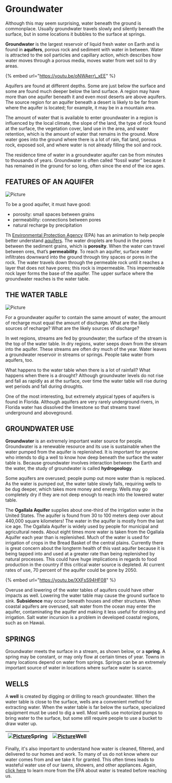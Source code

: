 # Groundwater

Although this may seem surprising, water beneath the ground is commonplace. Usually groundwater travels slowly and silently beneath the surface, but in some locations it bubbles to the surface at springs.   
  
**Groundwater** is the largest reservoir of liquid fresh water on Earth and is found in **aquifers**, porous rock and sediment with water in between. Water is attracted to the soil particles and capillary action, which describes how water moves through a porous media, moves water from wet soil to dry areas.

{% embed url="https://youtu.be/oNWAerr\_xEE" %}

Aquifers are found at different depths. Some are just below the surface and some are found much deeper below the land surface. A region may have more than one aquifer beneath it and even most deserts are above aquifers. The source region for an aquifer beneath a desert is likely to be far from where the aquifer is located; for example, it may be in a mountain area.  
  
The amount of water that is available to enter groundwater in a region is influenced by the local climate, the slope of the land, the type of rock found at the surface, the vegetation cover, land use in the area, and water retention, which is the amount of water that remains in the ground. More water goes into the ground where there is a lot of rain, flat land, porous rock, exposed soil, and where water is not already filling the soil and rock.  
  
The residence time of water in a groundwater aquifer can be from minutes to thousands of years. Groundwater is often called “fossil water” because it has remained in the ground for so long, often since the end of the ice ages.  


## FEATURES OF AN AQUIFER

![Picture](https://www.opengeography.org/uploads/1/7/4/1/17412073/_887496353.jpg)

 To be a good aquifer, it must have good:

* porosity: small spaces between grains
* permeability: connections between pores
* natural recharge by precipitation

Th [Environmental Protection Agency](http://www.epa.gov/) \(EPA\) has an animation to help people better understand [aquifers](http://www.epa.gov/safewater/kids/flash/flash_aquifer.html). The water droplets are found in the pores between the sediment grains, which is **porosity**. When the water can travel between ores, that’s **permeability**. To reach an aquifer, surface water infiltrates downward into the ground through tiny spaces or pores in the rock. The water travels down through the permeable rock until it reaches a layer that does not have pores; this rock is impermeable. This impermeable rock layer forms the base of the aquifer. The upper surface where the groundwater reaches is the water table.

## THE WATER TABLE

![Picture](https://www.opengeography.org/uploads/1/7/4/1/17412073/_897987972.gif)

 For a groundwater aquifer to contain the same amount of water, the amount of recharge must equal the amount of discharge. What are the likely sources of recharge? What are the likely sources of discharge?  
  
In wet regions, streams are fed by groundwater; the surface of the stream is the top of the water table. In dry regions, water seeps down from the stream into the aquifer. These streams are often dry much of the year. Water leaves a groundwater reservoir in streams or springs. People take water from aquifers, too.  
  
What happens to the water table when there is a lot of rainfall? What happens when there is a drought? Although groundwater levels do not rise and fall as rapidly as at the surface, over time the water table will rise during wet periods and fall during droughts.  
  
One of the most interesting, but extremely atypical types of aquifers is found in Florida. Although aquifers are very rarely underground rivers, in Florida water has dissolved the limestone so that streams travel underground and aboveground.

## GROUNDWATER USE

 **Groundwater** is an extremely important water source for people. Groundwater is a renewable resource and its use is sustainable when the water pumped from the aquifer is replenished. It is important for anyone who intends to dig a well to know how deep beneath the surface the water table is. Because groundwater involves interaction between the Earth and the water, the study of groundwater is called **hydrogeology**.  
  
Some aquifers are overused; people pump out more water than is replaced. As the water is pumped out, the water table slowly falls, requiring wells to be dug deeper, which takes more money and energy. Wells may go completely dry if they are not deep enough to reach into the lowered water table.  
  
The **Ogallala Aquifer** supplies about one-third of the irrigation water in the United States. The aquifer is found from 30 to 100 meters deep over about 440,000 square kilometers! The water in the aquifer is mostly from the last ice age. The Ogallala Aquifer is widely used by people for municipal and agricultural needs. About eight times more water is taken from the Ogallala Aquifer each year than is replenished. Much of the water is used for irrigation of crops in the Bread Basket of the central plains. Currently there is great concern about the longterm health of this vast aquifer because it is being tapped into and used at a greater rate than being replenished by natural processes. This could have huge implications in regards to food production in the country if this critical water source is depleted. At current rates of use, 70 percent of the aquifer could be gone by 2050. 

{% embed url="https://youtu.be/XXFsS94HF08" %}

Overuse and lowering of the water tables of aquifers could have other impacts as well. Lowering the water table may cause the ground surface to sink. **Subsidence** may occur beneath houses and other structures. When coastal aquifers are overused, salt water from the ocean may enter the aquifer, contaminating the aquifer and making it less useful for drinking and irrigation. Salt water incursion is a problem in developed coastal regions, such as on Hawaii.

## SPRINGS

 Groundwater meets the surface in a stream, as shown below, or a **spring**. A spring may be constant, or may only flow at certain times of year. Towns in many locations depend on water from springs. Springs can be an extremely important source of water in locations where surface water is scarce.

## WELLS

A **well** is created by digging or drilling to reach groundwater. When the water table is close to the surface, wells are a convenient method for extracting water. When the water table is far below the surface, specialized equipment must be used to dig a well. Most wells use motorized pumps to bring water to the surface, but some still require people to use a bucket to draw water up.

| [![Picture](https://www.opengeography.org/uploads/1/7/4/1/17412073/_651876074.jpg)](http://commons.wikimedia.org/wiki/File:McConnell_Springs,_Blue_Hole_spring2.jpg)Spring | [![Picture](https://www.opengeography.org/uploads/1/7/4/1/17412073/_209273954.JPG)](http://commons.wikimedia.org/wiki/File:Traditional_Well-Kerala.JPG)Well |
| :--- | :--- |


Finally, it's also important to understand how water is cleaned, filtered, and delivered to our homes and work. To many of us do not know where our water comes from and we take it for granted. This often times leads to wasteful water use of our lawns, showers, and other appliances. Again, [click here](http://water.epa.gov/learn/kids/drinkingwater/watertreatmentplant_index.cfm) to learn more from the EPA about water is treated before reaching us. 

